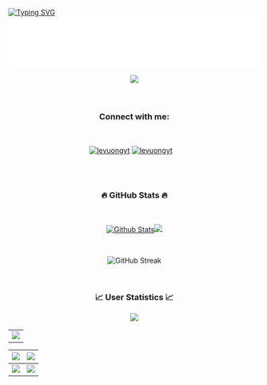 <!-- Lê Minh Vương -->

[![Typing SVG](https://readme-typing-svg.herokuapp.com?font=Fira+Code&pause=1000&center=true&width=435&lines=Hello+%2C+I'm+Le+Minh+Vuong)](https://git.io/typing-svg)
![LÊ MINH VƯƠNG](./animated.svg)

<p align="center"> 
	<a title="Visit my Github repositories" href="https://github.com/levuongyt?tab=repositories" target="_blank"><img src="https://github-profile-trophy.vercel.app/?username=levuongyt&theme=darkhub&no-frame=true&row=1&column=6" height="110px" /></a>
</p>
<br>
<h3 align="center">Connect with me:</h3>
<br>
<p align="center"> 
<a href="https://www.facebook.com/le.m.vuong.549?mibextid=ZbWKwL" target="_blank"><img align="center" src="https://raw.githubusercontent.com/rahuldkjain/github-profile-readme-generator/master/src/images/icons/Social/facebook.svg" alt="levuongyt" height="40" width="80" /></a>
<a href="https://github.com/levuongyt" target="_blank"><img align="center" src="https://raw.githubusercontent.com/rahuldkjain/github-profile-readme-generator/master/src/images/icons/Social/github.svg" alt="levuongyt" height="40" width="80" /></a>&emsp;
</p>
<br />

<br />



<h3 align="center">🔥 GitHub Stats 🔥</h3>
<br />
<p align="center">
<a title="Visit my Github repositories" href="https://github.com/levuongyt?tab=repositories" target="_blank"><img height="150px" src="https://github-readme-stats.vercel.app/api?username=levuongyt&show_icons=true&include_all_commits=true&theme=midnight-purple&custom_title=Github%20Stats&hide_border=true" alt="Github Stats" /></a><a title="Visit my Github repositories" href="https://github.com/levuongyt?tab=repositories" target="_blank"><img height="150px" src="https://github-readme-stats.vercel.app/api/top-langs/?username=levuongyt&layout=compact&theme=midnight-purple&langs_count=10&hide=js&hide_border=true" /></a>
</p>
<br />
<p align="center">
<img src="https://github-readme-streak-stats.herokuapp.com?user=levuongyt&theme=radical&hide_border=true&date_format=M%20j%5B%2C%20Y%5D" alt="GitHub Streak" />
</p>
<br/>
<h3 align="center">📈 User Statistics 📈</h3>
<p align="center">
	<img src="https://user-images.githubusercontent.com/73097560/115834477-dbab4500-a447-11eb-908a-139a6edaec5c.gif">
</p>

<table align="center">
  <tbody>
    <tr>
      <td>
        <a href="https://github-profile-summary-cards.vercel.app/api/cards/profile-details?username=levuongyt">
          <img width="650" src="https://github-profile-summary-cards.vercel.app/api/cards/profile-details?username=levuongyt&theme=dracula"/>
        </a>
      </td>
    </tr>
  </tbody>
</table>

<table align="center">
  <tbody>
    <tr>
      <th>
        <a href="https://github-profile-summary-cards.vercel.app/api/cards/repos-per-language?username=levuongyt">
          <img src="https://github-profile-summary-cards.vercel.app/api/cards/repos-per-language?username=levuongyt&theme=dracula"/>
        </a>
      </th>
      <th>
        <a href="https://github-profile-summary-cards.vercel.app/api/cards/most-commit-language?username=levuongyt&">
          <img src="https://github-profile-summary-cards.vercel.app/api/cards/most-commit-language?username=levuongyt&theme=dracula"/>
        </a>
      </th>
    </tr>
  </tbody>
  <tbody>
    <tr>
      <td>
        <a href="https://github-profile-summary-cards.vercel.app/api/cards/stats?username=levuongyt">
          <img src="https://github-profile-summary-cards.vercel.app/api/cards/stats?username=levuongyt&theme=dracula"/>
        </a>
      </td>
      <td>
        <a href="https://github-profile-summary-cards.vercel.app/api/cards/productive-time?username=levuongyt">
          <img src="https://github-profile-summary-cards.vercel.app/api/cards/productive-time?username=levuongyt&theme=dracula"/>
        </a>
      </td>
    </tr>
  </tbody>
</table>
